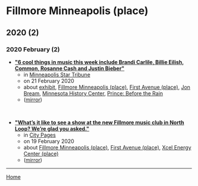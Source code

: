 # Fillmore Minneapolis (place)

## 2020 (2)

### 2020 February (2)

 - [**"6 cool things in music this week include Brandi Carlile, Billie Eilish, Common, Rosanne Cash and Justin Bieber"**](https://www.startribune.com/6-cool-things-in-music-this-week-include-brandi-carlile-billie-eilish-common-rosanne-cash-and-justin-bieber/568081192/)
    - in [Minneapolis Star Tribune](https://www.startribune.com/)
    - on 21 February 2020
    - about [exhibit](../../../topics/exhibit/index.md), [Fillmore Minneapolis (place)](../../../topics/place/fillmore-minneapolis/index.md), [First Avenue (place)](../../../topics/place/first-avenue/index.md), [Jon Bream](../../../topics/jon-bream/index.md), [Minnesota History Center](../../../topics/minnesota-history-center/index.md), [Prince: Before the Rain](../../../topics/prince-before-the-rain/index.md)
    - ([mirror](https://web.archive.org/web/*/https://www.startribune.com/6-cool-things-in-music-this-week-include-brandi-carlile-billie-eilish-common-rosanne-cash-and-justin-bieber/568081192/))

<br />

 - [**"What’s it like to see a show at the new Fillmore music club in North Loop? We’re glad you asked."**](http://www.citypages.com/music/whats-it-like-to-see-a-show-at-the-new-fillmore-music-club-in-north-loop-were-glad-you-asked/567979071)
    - in [City Pages](http://www.citypages.com/)
    - on 19 February 2020
    - about [Fillmore Minneapolis (place)](../../../topics/place/fillmore-minneapolis/index.md), [First Avenue (place)](../../../topics/place/first-avenue/index.md), [Xcel Energy Center (place)](../../../topics/place/xcel-energy-center/index.md)
    - ([mirror](https://web.archive.org/web/*/http://www.citypages.com/music/whats-it-like-to-see-a-show-at-the-new-fillmore-music-club-in-north-loop-were-glad-you-asked/567979071))

----

[Home](../index.md)
